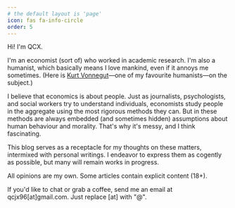 ```yaml
---
# the default layout is 'page'
icon: fas fa-info-circle
order: 5
---
```


<!-- > Add Markdown syntax content to file `_tabs/about.md`{: .filepath } and it will show up on this page.
{: .prompt-tip } -->

Hi! I'm QCX.

I'm an economist (sort of) who worked in academic research. I'm also a humanist, which basically means I love mankind, even if it annoys me sometimes. (Here is [Kurt Vonnegut](https://youtu.be/4_RUgnC1lm8?si=BDQEV-db7JAUGbn_&t=2118)&mdash;one of my favourite humanists&mdash;on the subject.)

I believe that economics is about people. Just as journalists, psychologists, and social workers try to understand individuals, economists study people in the aggregate using the most rigorous methods they can. But in these methods are always embedded (and sometimes hidden) assumptions about human behaviour and morality. That's why it's messy, and I think fascinating.

This blog serves as a receptacle for my thoughts on these matters, intermixed with personal writings. I endeavor to express them as cogently as possible, but many will remain works in progress.

All opinions are my own. Some articles contain explicit content (18+).

If you'd like to chat or grab a coffee, send me an email at qcjx96[at]gmail.com. Just replace [at] with "@".